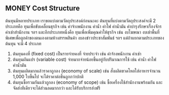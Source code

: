 ## MONEY Cost Structure

ต้นทุนมีหลายประเภท เราขอแบ่งตามวัตถุประสงค์ก่อนนะคะ ต้นทุนที่แบ่งตามวัตถุประสงค์จะมี 2 ประเภทคือ ทุนเพื่อขับเคลื่อนธุรกิจ เช่น ค่าจ้างพนักงาน ค่าน้ำ ค่าไฟ ค่าน้ำมัน ค่าบำรุงรักษาเรื่องจักร ค่าเช่าสำนักงาน ฯลฯ และอีกประเภทหนึ่งคือ ทุนเพื่อเพิ่มคุณค่าให้ธุรกิจ เช่น งบโฆษณา งบเช่าพื้นที่พิเศษเพื่อลูกค้าของตนเองตามห้างสรรพสินค้า งบลงข่าวประชาสัมพันธ์ ฯลฯ แต่ถ้าแยกตามประเภทของต้นทุน จะมี 4 ประเภท

1) ต้นทุนคงที่ (fixed cost) เป็นรายจ่ายคงที่ จ่ายประจำ เช่น ค่าจ้างพนักงาน ค่าเช่า
2) ต้นทุนผันแปร (variable cost) จ่ายมากจ่ายน้อยขึ้นอยู่กับปริมาณการใช้ เช่น ค่าน้ำ ค่าไฟ ค่าน้ำมัน
3) ต้นทุนผลิตมากแล้วราคาถูกลง (economy of scale) เช่น สั่งผลิตขวดโหลใส่อาหารจำนวน 1,000 ใบขึ้นไป จะได้ราคาต่อชิ้นถูกกว่าปกติ
4) ต้นทุนซื้อรวมกันแล้วถูกลง (economy of scope) เช่น ซื้อเครื่องใช้สำนักงานพร้อมกัน และจัดส่งทีเดียวจะได้ส่วนลดมากกว่า และได้รับบริการส่งฟรี
